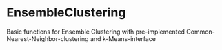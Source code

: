 # EnsembleClustering
Basic functions for Ensemble Clustering with pre-implemented Common-Nearest-Neighbor-clustering and k-Means-interface
